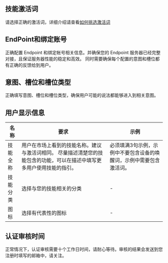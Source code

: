 ## 技能激活词 
请选择正确的激活词，详细介绍请查看[如何挑选激活词]()

## EndPoint和绑定账号
正确配置 Endpoint 和绑定帐号相关信息。并确保您的 Endpoint 服务器已经完整对接，且保证服务器性能的稳定和高效。 同时需要确保每个配置的意图和槽位都有正确的反馈给到用户。

## 意图、槽位和槽位类型
正确填写意图、槽位和槽位类型，确保用户可能的说法都能够进入到相关意图。

## 用户显示信息
|名称   |要求    |示例    |
| ----- | ----- | -------|
|技能全称|用户在市场上看到的技能名称。建议与激活词相同。 尽量描述清楚您的技能包含的功能，可以在描述中填写更多用户使用技能的指引。|必须填满3句示例，示例中不要包含设备的唤醒词，示例中需要包含激活词。|
|技能分类|选择与您的技能相关的分类|-|
|图标|选择有代表性的图标|-|

## 认证审核时间
正常情况下，认证审核需要十个工作日时间，请耐心等待。审核的结果会发送到您注册时填写的邮箱中，请关注。
